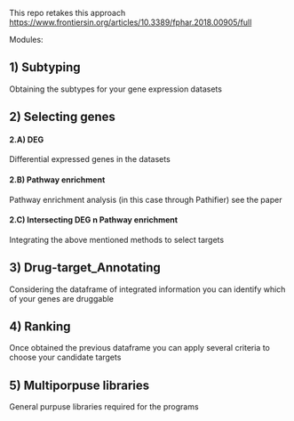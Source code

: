 This repo retakes this approach https://www.frontiersin.org/articles/10.3389/fphar.2018.00905/full  

Modules:

## 1) Subtyping
Obtaining the subtypes for your gene expression datasets

## 2) Selecting genes
#### 2.A) DEG  
Differential expressed genes in the datasets
#### 2.B) Pathway enrichment
Pathway enrichment analysis (in this case through Pathifier) see the paper
#### 2.C) Intersecting DEG n Pathway enrichment
Integrating the above mentioned methods to select targets 

## 3) Drug-target_Annotating
Considering the dataframe of integrated information you can identify which of your genes are druggable

## 4) Ranking
Once obtained the previous dataframe you can apply several criteria to choose your candidate targets

## 5) Multiporpuse libraries
General purpuse libraries required for the programs 
